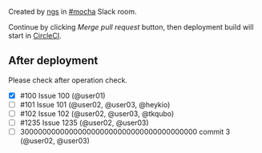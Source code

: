 Created by [ngs] in [#mocha] Slack room.

Continue by clicking _Merge pull request_ button, then deployment build will start in [CircleCI].

After deployment
----------------

Please check after operation check.

- [x] #100 Issue 100 (@user01)
- [ ] #101 Issue 101 (@user02, @user03, @heykio)
- [ ] #102 Issue 102 (@user02, @user03, @tkqubo)
- [ ] #1235 Issue 1235 (@user02, @user03)
- [ ] 3000000000000000000000000000000000000000 commit 3 (@user02, @user03)

[CircleCI]: https://circleci.com/gh/oneteam-dev/oneteam-api/tree/deployment%2Fproduction
[ngs]: https://one-team.slack.com/messages/mocha/team/ngs/
[#mocha]: https://one-team.slack.com/messages/mocha/


